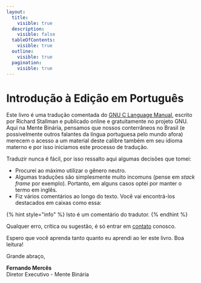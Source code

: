 ```yaml
---
layout:
  title:
    visible: true
  description:
    visible: false
  tableOfContents:
    visible: true
  outline:
    visible: true
  pagination:
    visible: true
---
```


# Introdução à Edição em Português

Este livro é uma tradução comentada do [GNU C Language Manual](https://www.gnu.org/software/c-intro-and-ref/), escrito por Richard Stallman e publicado online e gratuitamente no projeto GNU. Aqui na Mente Binária, pensamos que nossos conterrâneos no Brasil (e possivelmente outros falantes da língua portuguesa pelo mundo afora) merecem o acesso a um material deste calibre também em seu idioma materno e por isso iniciamos este processo de tradução.

Traduzir nunca é fácil, por isso ressalto aqui algumas decisões que tomei:

* Procurei ao máximo utilizar o gênero neutro.
* Algumas traduções são simplesmente muito incomuns (pense em _stack frame_ por exemplo). Portanto, em alguns casos optei por manter o termo em inglês.
* Fiz vários comentários ao longo do texto. Você vai encontrá-los destacados em caixas como essa:

{% hint style="info" %}
Isto é um comentário do tradutor.
{% endhint %}

Qualquer erro, crítica ou sugestão, é só entrar em [contato](https://www.mentebinaria.com.br/contact/) conosco.

Espero que você aprenda tanto quanto eu aprendi ao ler este livro. Boa leitura!

Grande abraço,

**Fernando Mercês**\
Diretor Executivo - Mente Binária
